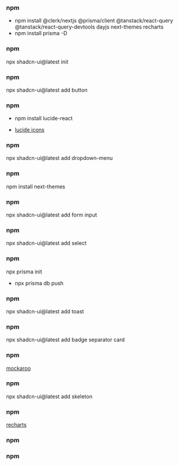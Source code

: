 ### npm

- npm install @clerk/nextjs @prisma/client @tanstack/react-query @tanstack/react-query-devtools dayjs next-themes recharts
- npm install prisma -D

### npm

npx shadcn-ui@latest init

### npm

npx shadcn-ui@latest add button

### npm

- npm install lucide-react

- [lucide icons](https://lucide.dev/)

### npm

npx shadcn-ui@latest add dropdown-menu

### npm

npm install next-themes

### npm

npx shadcn-ui@latest add form input

### npm

npx shadcn-ui@latest add select

### npm

npx prisma init

- npx prisma db push

### npm

npx shadcn-ui@latest add toast

### npm

npx shadcn-ui@latest add badge separator card

### npm

[mockaroo](https://www.mockaroo.com/)

### npm

npx shadcn-ui@latest add skeleton

### npm

[recharts](https://recharts.org/en-US/examples)

### npm

### npm
